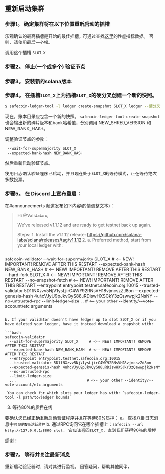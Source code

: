 ## 重新启动集群

### 步骤1。 确定集群将在以下位置重新启动的插槽


乐观确认的最高插槽是开始的最佳插槽，可通过查找[这里](https://github.com/solana-labs/solana/blob/0264147d42d506fb888f5c4c021a998e231a3e74/core/src/optimistic_confirmation_verifier.rs#L71)的性能指标数据。  否则，请使用最后一个根。

调用这个插槽 `SLOT_X`

### 步骤2。 停止(一个或多个) 验证节点

### 步骤3。 安装新的solana版本

### 步骤4。 在插槽`SLOT_X`上为插槽`SLOT_X`的硬分叉创建一个新的快照。

```bash
$ safecoin-ledger-tool -l ledger create-snapshot SLOT_X ledger --硬分叉 SLOT_X
```

现在，账本目录应包含一个新的快照。 `safecoin-ledger-tool-create-snapshot` 也会输出新的碎片版本和bank哈希值，分别调用 NEW\_SHRED\_VERSION 和 NEW\_BANK\_HASH。

调整验证节点的参数：

```bash
 --wait-for-supermajority SLOT_X
 --expected-bank-hash NEW_BANK_HASH
```

然后重新启动验证节点。

使用日志确认验证程序已启动，并且现在处于`SLOT_X`的等待模式，正在等待绝大多数投票。

### 步骤5。 在 Discord 上宣布重启：

在#announcements 频道发布如下内容(酌情调整文本)：

> Hi @Validators,
>
> We've released v1.1.12 and are ready to get testnet back up again.
>
> Steps: 1. Install the v1.1.12 release: https://github.com/solana-labs/solana/releases/tag/v1.1.12 2. a. Preferred method, start from your local ledger with:
>
> ```bash
safecoin-validator
  --wait-for-supermajority SLOT_X     # <-- NEW! IMPORTANT! REMOVE AFTER THIS RESTART
  --expected-bank-hash NEW_BANK_HASH  # <-- NEW! IMPORTANT! REMOVE AFTER THIS RESTART
  --hard-fork SLOT_X                  # <-- NEW! IMPORTANT! REMOVE AFTER THIS RESTART
  --no-snapshot-fetch                 # <-- NEW! IMPORTANT! REMOVE AFTER THIS RESTART
  --entrypoint entrypoint.testnet.safecoin.org:10015
  --trusted-validator 5D1fNXzvv5NjV1ysLjirC4WY92RNsVH18vjmcszZd8on
  --expected-genesis-hash 4uhcVJyU9pJkvQyS88uRDiswHXSCkY3zQawwpjk2NsNY
  --no-untrusted-rpc
  --limit-ledger-size
  ...                                # <-- your other --identity/--vote-account/etc arguments
```

b. If your validator doesn't have ledger up to slot SLOT_X or if you have deleted your ledger, have it instead download a snapshot with:

```bash
safecoin-validator
  --wait-for-supermajority SLOT_X     # <-- NEW! IMPORTANT! REMOVE AFTER THIS RESTART
  --expected-bank-hash NEW_BANK_HASH  # <-- NEW! IMPORTANT! REMOVE AFTER THIS RESTART
  --entrypoint entrypoint.testnet.safecoin.org:10015
  --trusted-validator 5D1fNXzvv5NjV1ysLjirC4WY92RNsVH18vjmcszZd8on
  --expected-genesis-hash 4uhcVJyU9pJkvQyS88uRDiswHXSCkY3zQawwpjk2NsNY
  --no-untrusted-rpc
  --limit-ledger-size
  ...                                # <-- your other --identity/--vote-account/etc arguments
```

     You can check for which slots your ledger has with: `safecoin-ledger-tool -l path/to/ledger bounds`

3. 等待80%的质押在线

要确认您已经正确重新启动验证程序并且在等待80%质押： a。 查找八卦日志消息中`可见的N％活跃质押` b. 通过RPC询问它在哪个插槽上：`safecoin --url http://127.0.0.1:8899 slot`。  它应该返回`SLOT_X`，直到我们获得80％的质押

感谢！

### 步骤7。 等待并关注最新消息

重新启动验证器时，请对其进行监视。 回答疑问，帮助其他同伴，
